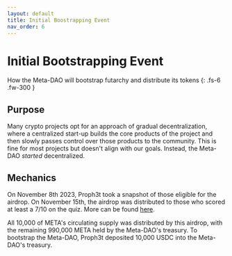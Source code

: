 ```yaml
---
layout: default
title: Initial Boostrapping Event
nav_order: 6
---
```


# Initial Bootstrapping Event

How the Meta-DAO will bootstrap futarchy and distribute its tokens
{: .fs-6 .fw-300 }

## Purpose

Many crypto projects opt for an approach of gradual decentralization, where a centralized
start-up builds the core products of the project and then slowly passes control
over those products to the community. This is fine for most projects but doesn't
align with our goals. Instead, the Meta-DAO *started* decentralized.

## Mechanics

On November 8th 2023, Proph3t took a snapshot of those eligible for the airdrop.
On November 15th, the airdrop was distributed to those who scored at least a 7/10
on the quiz. More can be found [here](https://hackmd.io/_rfw7y8sQrKOnCU3MW1i1g).

All 10,000 of META's circulating supply was distributed by this airdrop, with
the remaining 990,000 META held by the Meta-DAO's treasury. To bootstrap the
Meta-DAO, Proph3t deposited 10,000 USDC into the Meta-DAO's treasury.

